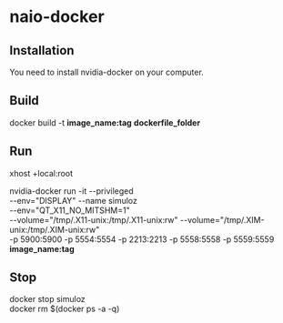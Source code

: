 # naio-docker

## Installation

You need to install nvidia-docker on your computer.

## Build

docker build -t **image_name:tag** **dockerfile_folder**

## Run

xhost +local:root

nvidia-docker run -it --privileged \
    --env="DISPLAY" --name simuloz\
    --env="QT_X11_NO_MITSHM=1" \
    --volume="/tmp/.X11-unix:/tmp/.X11-unix:rw" --volume="/tmp/.XIM-unix:/tmp/.XIM-unix:rw" \
   -p 5900:5900 -p 5554:5554 -p 2213:2213 -p 5558:5558 -p 5559:5559 **image_name:tag**

## Stop

docker stop simuloz          
docker rm $(docker ps -a -q)
